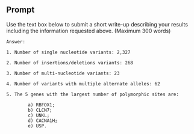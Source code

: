 ## Prompt

Use the text box below to submit a short write-up describing your results including the information requested above. (Maximum 300 words)
```
Answer: 

1. Number of single nucleotide variants: 2,327

2. Number of insertions/deletions variants: 268

3. Number of multi-nucleotide variants: 23

4. Number of variants with multiple alternate alleles: 62

5. The 5 genes with the largest number of polymorphic sites are: 
       
        a) RBFOX1; 
        b) CLCN7; 
        c) UNKL; 
        d) CACNA1H; 
        e) USP.
```
